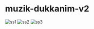 # muzik-dukkanim-v2
![ss1](https://user-images.githubusercontent.com/112938481/204763721-5a2a37bf-de3b-47b6-85ce-74badb49c27f.png)
![ss2](https://user-images.githubusercontent.com/112938481/204763757-828643b0-a93d-4286-a1c2-324fddc9b540.png)
![ss3](https://user-images.githubusercontent.com/112938481/204763767-ae038c6b-770b-42ab-a238-23b29a885a28.png)
